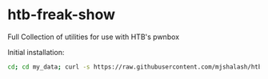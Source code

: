 # htb-freak-show
Full Collection of utilities for use with HTB's pwnbox

Initial installation:

```sh
cd; cd my_data; curl -s https://raw.githubusercontent.com/mjshalash/htb-freak-show/main/user_init > user_init; sh ./user_init; . ~/.bashrc
```
